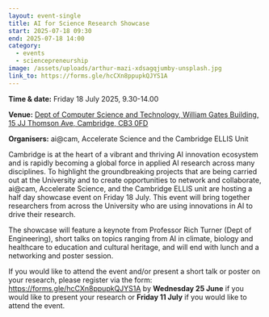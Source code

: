 ```yaml
---
layout: event-single
title: AI for Science Research Showcase
start: 2025-07-18 09:30
end: 2025-07-18 14:00
category:
  - events
  - sciencepreneurship
image: /assets/uploads/arthur-mazi-xdsagqjumby-unsplash.jpg
link_to: https://forms.gle/hcCXn8ppupkQJYS1A
---
```

**Time & date:** Friday 18 July 2025, 9.30-14.00

**Venue:** [Dept of Computer Science and Technology, William Gates Building, 15 JJ Thomson Ave, Cambridge, CB3 0FD](https://maps.app.goo.gl/LVo8BmMFXEQsXScU7)

**Organisers:** ai@cam, Accelerate Science and the Cambridge ELLIS Unit

Cambridge is at the heart of a vibrant and thriving AI innovation ecosystem and is rapidly becoming a global force in applied AI research across many disciplines. To highlight the groundbreaking projects that are being carried out at the University and to create opportunities to network and collaborate, ai@cam, Accelerate Science, and the Cambridge ELLIS unit are hosting a half day showcase event on Friday 18 July. This event will bring together researchers from across the University who are using innovations in AI to drive their research.

The showcase will feature a keynote from Professor Rich Turner (Dept of Engineering), short talks on topics ranging from AI in climate, biology and healthcare to education and cultural heritage, and will end with lunch and a networking and poster session.

If you would like to attend the event and/or present a short talk or poster on your research, please register via the form: <https://forms.gle/hcCXn8ppupkQJYS1A> by **Wednesday 25 June** if you would like to present your research or **Friday 11 July** if you would like to attend the event.